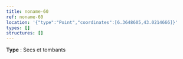 ```yaml
---
title: noname-60
ref: noname-60
location: '{"type":"Point","coordinates":[6.3648605,43.0214666]}'
types: []
structures: []
---
```


**Type** : Secs et tombants  

